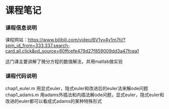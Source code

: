 # 课程笔记
### 课程信息说明
课程网站：https://www.bilibili.com/video/BV1yy4y1m7tj/?spm_id_from=333.337.search-card.all.click&vd_source=60ffcefe479d27f859009dd3a47fcea1

这门课主要讲解了微分方程的数值解法，并用matlab做实验

### 课程代码说明
chap1_euler.m   用显式euler，隐式euler和改进后的euler法来解ode问题
chap1_adams.m   用adams外插法和内插法解ode问题，显式euler，隐式euler和改进的euler都可以看成式adams的某种特殊形式